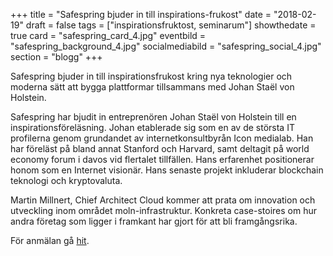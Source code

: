 +++
title = "Safespring bjuder in till inspirations-frukost"
date = "2018-02-19"
draft = false
tags = ["inspirationsfruktost, seminarum"]
showthedate = true
card = "safespring_card_4.jpg"
eventbild = "safespring_background_4.jpg"
socialmediabild = "safespring_social_4.jpg"
section = "blogg"
+++

Safespring bjuder in till inspirationsfrukost kring nya teknologier och moderna sätt att bygga plattformar tillsammans med Johan Staël von Holstein.

Safespring har bjudit in entreprenören Johan Staël von Holstein till en inspirationsföreläsning. Johan etablerade sig som en av de största IT profilerna genom  grundandet av internetkonsultbyrån Icon medialab. Han har föreläst på bland annat Stanford och Harvard, samt deltagit på world economy forum i davos vid flertalet tillfällen. Hans erfarenhet positionerar honom som en Internet visionär. Hans senaste projekt inkluderar blockchain teknologi och kryptovaluta.

Martin Millnert, Chief Architect Cloud kommer att prata om innovation och utveckling inom området moln-infrastruktur. Konkreta case-stoires om hur andra företag som ligger i framkant har gjort för att bli framgångsrika.

För anmälan gå [hit][insp].

[insp]: ../../marketing/safespring-inspirationsfrukost.html
